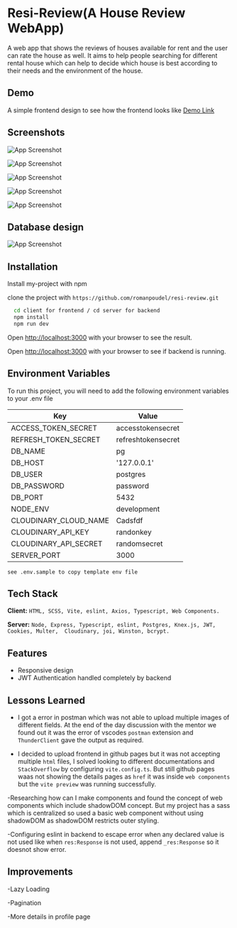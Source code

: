 # Resi-Review(A House Review WebApp)

A web app that shows the reviews of houses available for rent and the user can rate the house as well. It aims to help people searching for different rental house which can help to decide which house is best according to their needs and the environment of the house.

## Demo

A simple frontend design to see how the frontend looks like
[Demo Link](https://romanpoudel.github.io/resi-review/)

## Screenshots

![App Screenshot](<https://github.com/romanpoudel/resi-review/blob/main/Screenshot%20(62).png?raw=true>)

![App Screenshot](<https://github.com/romanpoudel/resi-review/blob/main/Screenshot%20(61).png?raw=true>)

![App Screenshot](<https://github.com/romanpoudel/resi-review/blob/main/Screenshot%20(58).png?raw=true>)

![App Screenshot](<https://github.com/romanpoudel/resi-review/blob/main/Screenshot%20(59).png?raw=true>)

![App Screenshot](<https://github.com/romanpoudel/resi-review/blob/main/Screenshot%20(60).png?raw=true>)

## Database design

![App Screenshot](https://github.com/romanpoudel/resi-review/blob/main/datamodeling.png?raw=true)

## Installation

Install my-project with npm

clone the project with `https://github.com/romanpoudel/resi-review.git`

```bash
  cd client for frontend / cd server for backend
  npm install
  npm run dev
```

Open [http://localhost:3000](http://localhost:5173) with your browser to see the result.

Open [http://localhost:3000](http://localhost:3000) with your browser to see if backend is running.

## Environment Variables

To run this project, you will need to add the following environment variables to your .env file

| Key                   | Value              |
| --------------------- | ------------------ |
| ACCESS_TOKEN_SECRET   | accesstokensecret  |
| REFRESH_TOKEN_SECRET  | refreshtokensecret |
| DB_NAME               | pg                 |
| DB_HOST               | '127.0.0.1'        |
| DB_USER               | postgres           |
| DB_PASSWORD           | password           |
| DB_PORT               | 5432               |
| NODE_ENV              | development        |
| CLOUDINARY_CLOUD_NAME | Cadsfdf            |
| CLOUDINARY_API_KEY    | randonkey          |
| CLOUDINARY_API_SECRET | randomsecret       |
| SERVER_PORT           | 3000               |

`see .env.sample to copy template env file`

## Tech Stack

**Client:** `HTML, SCSS, Vite, eslint, Axios, Typescript, Web Components.`

**Server:** `Node, Express, Typescript, eslint, Postgres, Knex.js, JWT, Cookies, Multer,  Cloudinary, joi, Winston, bcrypt.`

## Features

- Responsive design
- JWT Authentication handled completely by backend

## Lessons Learned

- I got a error in postman which was not able to upload multiple images of different fields. At the end of the day discussion with the mentor we found out it was the error of vscodes `postman` extension and `ThunderClient` gave the output as required.

- I decided to upload frontend in github pages but it was not accepting multiple `html` files, I solved looking to different documentations and `StackOverflow` by configuring `vite.config.ts`. But still github pages waas not showing the details pages as `href` it was inside `web components` but the `vite preview` was running successfully.

-Researching how can I make components and found the concept of web components which include shadowDOM concept. But my project has a sass which is centralized so used a basic web component without using shadowDOM as shadowDOM restricts outer styling.

-Configuring eslint in backend to escape error when any declared value is not used like when `res:Response` is not used, append `_res:Response` so it doesnot show error.

## Improvements

-Lazy Loading

-Pagination

-More details in profile page
